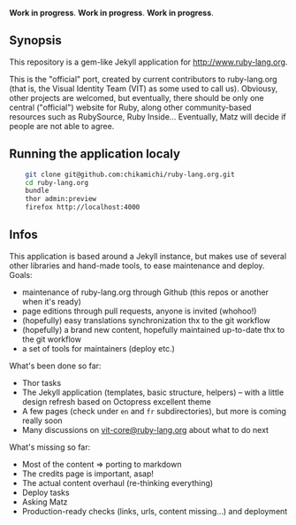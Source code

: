 **Work in progress**.
**Work in progress**.
**Work in progress**.

## Synopsis

This repository is a gem-like Jekyll application for http://www.ruby-lang.org.

This is the "official" port, created by current contributors to ruby-lang.org (that is, the Visual Identity Team (VIT) as some used to call us). Obviousy, other projects are welcomed, but eventually, there should be only one central ("official") website for Ruby, along other community-based resources such as RubySource, Ruby Inside… Eventually, Matz will decide if people are not able to agree.

## Running the application localy

``` bash
    git clone git@github.com:chikamichi/ruby-lang.org.git
    cd ruby-lang.org
    bundle
    thor admin:preview
    firefox http://localhost:4000
```

## Infos

This application is based around a Jekyll instance, but makes use of several other libraries and hand-made tools, to ease maintenance and deploy.
Goals:

* maintenance of ruby-lang.org through Github (this repos or another when it's ready)
* page editions through pull requests, anyone is invited (whohoo!)
* (hopefully) easy translations synchronization thx to the git workflow
* (hopefully) a brand new content, hopefully maintained up-to-date thx to the git workflow
* a set of tools for maintainers (deploy etc.)

What's been done so far:

* Thor tasks
* The Jekyll application (templates, basic structure, helpers) – with a little design refresh based on Octopress excellent theme
* A few pages (check under `en` and `fr` subdirectories), but more is coming really soon
* Many discussions on vit-core@ruby-lang.org about what to do next

What's missing so far:

* Most of the content => porting to markdown
* The credits page is important, asap!
* The actual content overhaul (re-thinking everything)
* Deploy tasks
* Asking Matz
* Production-ready checks (links, urls, content missing…) and deployment
